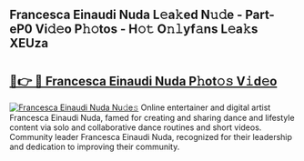 ## Francesca Einaudi Nuda L𝚎a𝚔ed N𝚞𝚍e - Part-eP0 Vi𝚍𝚎o P𝚑𝚘tos - H𝚘𝚝 O𝚗𝚕yf𝚊ns L𝚎a𝚔s XEUza

# <h2><a href="http://kff6bt4.oniu.top/?m=Francesca+Einaudi+Nuda">🔗👉 🔴 Francesca Einaudi Nuda P𝚑ot𝚘𝚜 V𝚒d𝚎o</a></h2>

[![Francesca Einaudi Nuda Nu𝚍e𝚜](https://i.imgur.com/0qMVB7G.gif)](http://kff6bt4.oniu.top/?m=Francesca+Einaudi+Nuda)
Online entertainer and digital artist Francesca Einaudi Nuda, famed for creating and sharing dance and lifestyle content via solo and collaborative dance routines and short videos. Community leader Francesca Einaudi Nuda, recognized for their leadership and dedication to improving their community.  
